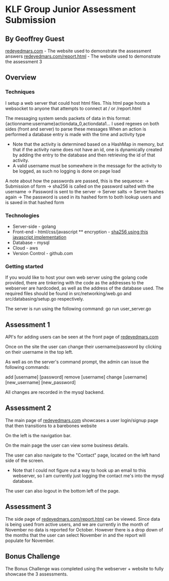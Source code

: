 
# KLF Group Junior Assessment Submission

## By Geoffrey Guest

[redeyedmars.com](http://www.redeyedmars.com/) - The website used to demonstrate the assessment answers
[redeyedmars.com/report.html](http://www.redeyedmars.com/report.html) - The website used to demonstrate the assessment 3

## Overview

### Techniques

I setup a web server that could host html files. This html page hosts a websocket to anyone that attempts to connect at / or /report.html

The messaging system sends packets of data in this format: {actionname:username}actiondata_0,actiondata1...
I used regexes on both sides (front and server) to parse these messages
When an action is performed a database entry is made with the time and activity type
* Note that the activity is determined based on a HashMap in memory, but that if the activity name does not have an id, one is dynamically created by adding the entry to the database and then retrieving the id of that activity.
* A valid username must be somewhere in the message for the activity to be logged, as such no logging is done on page load

A note about how the passwords are passed, this is the sequence:
-> Submission of form -> sha256 is called on the password salted with the username
-> Password is sent to the server -> Server salts -> Server hashes again
-> The password is used in its hashed form to both lookup users and is saved in that hashed form

### Technologies

* Server-side - golang
* Front-end - html/css/javascript
** encryption - [sha256 using this javascript implementation](https://github.com/brillout/forge-sha256/)
* Database - mysql
* Cloud - aws
* Version Control - github.com


### Getting started

If you would like to host your own web server using the golang code provided, there are tinkering with the code as the addresses to the webserver are hardcoded, as well as the address of the database used. The required files should be found in src/networking/web.go and src/databasing/setup.go respectively.

The server is run using the following command: go run user_server.go

## Assessment 1

API's for adding users can be seen at the front page of [redeyedmars.com](http://www.redeyedmars.com/)

Once on the site the user can change their username/password by clicking on their username in the top left.

As well as on the server's command prompt, the admin can issue the following commands:

add [username] [password]
remove [username]
change [username] [new_username] [new_password]

All changes are recorded in the mysql backend.

## Assessment 2

The main page of [redeyedmars.com](http://www.redeyedmars.com/) showcases a user login/signup page that then transitions to a barebones website

On the left is the navigation bar.

On the main page the user can view some business details.

The user can also navigate to the "Contact" page, located on the left hand side of the screen.
* Note that I could not figure out a way to hook up an email to this webserver, so I am currently just logging the contact me's into the mysql database.

The user can also logout in the bottom left of the page.

## Assessment 3

The side page of [redeyedmars.com/report.html](http://www.redeyedmars.com/report.html) can be viewed. Since data is being used from active users, and we are currently in the month of November no data is reported for October. However there is a drop down of the months that the user can select November in and the report will populate for November.

## Bonus Challenge
The Bonus Challenge was completed using the webserver + website to fully showcase the 3 assessments.
